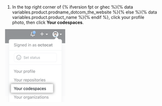 1. In the top right corner of {% ifversion fpt or ghec %}{% data variables.product.prodname_dotcom_the_website %}{% else %}{% data variables.product.product_name %}{% endif %}, click your profile photo, then click **Your codespaces**.

  ![“您的代码空间”菜单选项](/assets/images/help/codespaces/your-codespaces-option.png)

